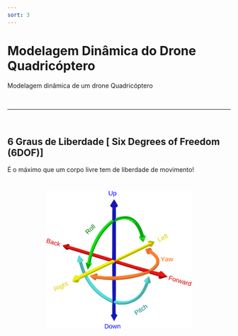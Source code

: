```yaml
---
sort: 3
---
```


# Modelagem Dinâmica do Drone Quadricóptero

Modelagem dinâmica de um drone Quadricóptero

<br>

---
<br>

## 6 Graus de Liberdade [ Six Degrees of Freedom (6DOF)]

É o máximo que um corpo livre tem de liberdade de movimento!

<h1 align="center">
  <img style="width:65%" width="100" src="../assets/images/model_dinamica/6DOF.png"/>
</h1>